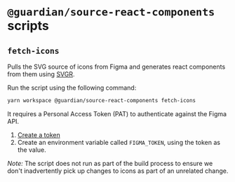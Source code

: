 # `@guardian/source-react-components` scripts

## `fetch-icons`

Pulls the SVG source of icons from Figma and generates react components from them using [SVGR](https://github.com/gregberge/svgr).

Run the script using the following command:

```sh
yarn workspace @guardian/source-react-components fetch-icons
```

It requires a Personal Access Token (PAT) to authenticate against the Figma API.

1. [Create a token](https://www.figma.com/developers/api#access-tokens)
2. Create an environment variable called `FIGMA_TOKEN`, using the token as the value.

_Note:_ The script does not run as part of the build process to ensure we don't inadvertently pick up changes to icons as part of an unrelated change.
